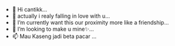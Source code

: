 - 👋 Hi cantikk...
- 👀 actually i realy falling in love with u...
- 🌱 I’m currently want this our proximity more like a friendship...
- 💞️ I’m looking to make u mine✨...
- 📫 Mau Kaseng jadi beta pacar ...

<!---
Akbar0204/Akbar0204 is a ✨ special ✨ repository because its `README.md` (this file) appears on your GitHub profile.
You can click the Preview link to take a look at your changes.
--->
